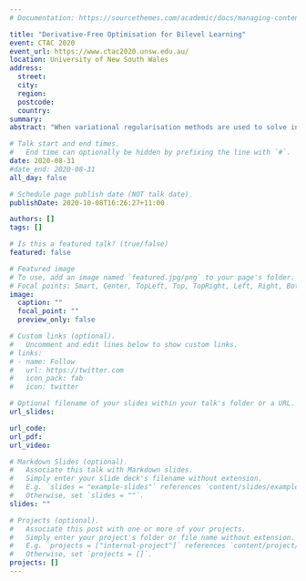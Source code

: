 ```yaml
---
# Documentation: https://sourcethemes.com/academic/docs/managing-content/

title: "Derivative-Free Optimisation for Bilevel Learning"
event: CTAC 2020
event_url: https://www.ctac2020.unsw.edu.au/
location: University of New South Wales
address:
  street:
  city:
  region:
  postcode:
  country:
summary:
abstract: "When variational regularisation methods are used to solve inverse problems, they suffer from the drawback of having potentially many parameters which the user must specify. A common approach to handle this is to learn these parameters from data. While mathematically appealing, this strategy leads to a bilevel optimisation problem which is difficult to solve computationally. Theoretically, algorithms for bilevel learning rely on access to exact solutions to the lower-level regularisation problem, but this condition is not guaranteed in practice. In this talk, we describe a novel approach using dynamic accuracy derivative-free optimisation for solving bilevel learning problems. This approach still retains convergence guarantees but allows the regularisation problem to be solved inexactly and hence is able to be implemented in practice. Using problems from image analysis, we demonstrate that our approach dramatically reduces the computational requirements of bilevel learning. This is joint work with Matthias Ehrhardt (Bath)."

# Talk start and end times.
#   End time can optionally be hidden by prefixing the line with `#`.
date: 2020-08-31
#date_end: 2020-08-31
all_day: false

# Schedule page publish date (NOT talk date).
publishDate: 2020-10-08T16:26:27+11:00

authors: []
tags: []

# Is this a featured talk? (true/false)
featured: false

# Featured image
# To use, add an image named `featured.jpg/png` to your page's folder. 
# Focal points: Smart, Center, TopLeft, Top, TopRight, Left, Right, BottomLeft, Bottom, BottomRight.
image:
  caption: ""
  focal_point: ""
  preview_only: false

# Custom links (optional).
#   Uncomment and edit lines below to show custom links.
# links:
# - name: Follow
#   url: https://twitter.com
#   icon_pack: fab
#   icon: twitter

# Optional filename of your slides within your talk's folder or a URL.
url_slides:

url_code:
url_pdf:
url_video:

# Markdown Slides (optional).
#   Associate this talk with Markdown slides.
#   Simply enter your slide deck's filename without extension.
#   E.g. `slides = "example-slides"` references `content/slides/example-slides.md`.
#   Otherwise, set `slides = ""`.
slides: ""

# Projects (optional).
#   Associate this post with one or more of your projects.
#   Simply enter your project's folder or file name without extension.
#   E.g. `projects = ["internal-project"]` references `content/project/deep-learning/index.md`.
#   Otherwise, set `projects = []`.
projects: []
---
```

